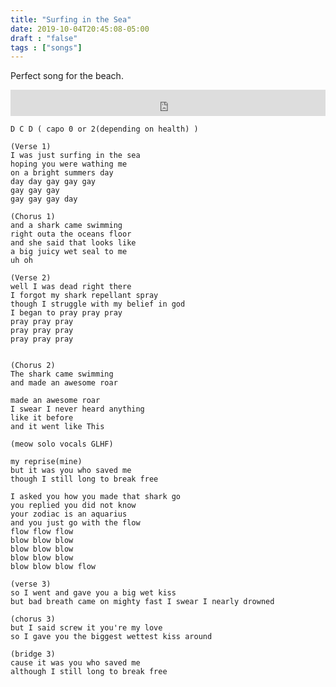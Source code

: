 ```yaml
---
title: "Surfing in the Sea"
date: 2019-10-04T20:45:08-05:00
draft : "false"
tags : ["songs"]
---
```


Perfect song for the beach.

<!--more-->

<iframe style="border: 0; width: 100%; height: 42px;" src="https://bandcamp.com/EmbeddedPlayer/album=1143358609/size=small/bgcol=ffffff/linkcol=0687f5/track=23716148/transparent=true/" seamless><a href="https://michaelbetts.bandcamp.com/album/songs-part-1">Songs, Part 1 by Michael Betts</a></iframe>

```
D C D ( capo 0 or 2(depending on health) )

(Verse 1)
I was just surfing in the sea
hoping you were wathing me
on a bright summers day
day day gay gay gay
gay gay gay
gay gay gay day

(Chorus 1)
and a shark came swimming
right outa the oceans floor
and she said that looks like
a big juicy wet seal to me
uh oh

(Verse 2)
well I was dead right there
I forgot my shark repellant spray
though I struggle with my belief in god
I began to pray pray pray
pray pray pray
pray pray pray
pray pray pray


(Chorus 2)
The shark came swimming
and made an awesome roar

made an awesome roar
I swear I never heard anything
like it before
and it went like This

(meow solo vocals GLHF)

my reprise(mine)
but it was you who saved me
though I still long to break free

I asked you how you made that shark go
you replied you did not know
your zodiac is an aquarius
and you just go with the flow
flow flow flow
blow blow blow
blow blow blow
blow blow blow
blow blow blow flow

(verse 3)
so I went and gave you a big wet kiss
but bad breath came on mighty fast I swear I nearly drowned

(chorus 3)
but I said screw it you're my love
so I gave you the biggest wettest kiss around

(bridge 3)
cause it was you who saved me
although I still long to break free

```
